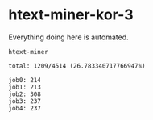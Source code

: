 # htext-miner-kor-3

Everything doing here is automated.

```
htext-miner

total: 1209/4514 (26.783340717766947%)

job0: 214
job1: 213
job2: 308
job3: 237
job4: 237
```